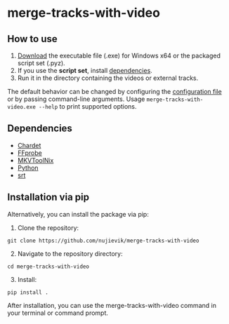 # merge-tracks-with-video

## How to use

1. [Download](
https://github.com/nujievik/merge-tracks-with-video/releases) the
executable file (.exe) for Windows x64 or the packaged script set
(.pyz).
2. If you use the **script set**, install [dependencies](#dependencies).
3. Run it in the directory containing the videos or external tracks.

The default behavior can be changed by configuring the
[configuration file](
https://github.com/nujievik/merge-tracks-with-video/blob/main/config-merge-tracks-with-video.ini)
or by passing command-line arguments.
Usage `merge-tracks-with-video.exe --help` to print supported options.

## Dependencies

- [Chardet](https://github.com/chardet/chardet)
- [FFprobe](https://ffmpeg.org/download.html)
- [MKVToolNix](https://mkvtoolnix.download/)
- [Python](https://www.python.org/downloads/)
- [srt](https://github.com/cdown/srt)

## Installation via pip

Alternatively, you can install the package via pip:
1. Clone the repository:
```
git clone https://github.com/nujievik/merge-tracks-with-video
```
2. Navigate to the repository directory:
```
cd merge-tracks-with-video
```
3. Install:
```
pip install .
```
After installation, you can use the merge-tracks-with-video command in
your terminal or command prompt.
